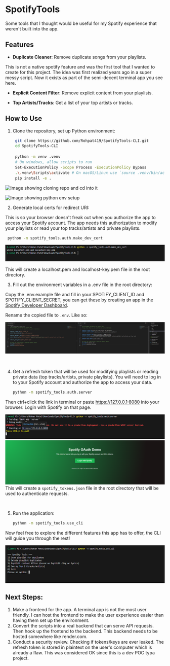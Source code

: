 # SpotifyTools
Some tools that I thought would be useful for my Spotify experience that weren't built into the app. 

## Features

- **Duplicate Cleaner**: Remove duplicate songs from your playlists.

This is not a native spotify feature and was the first tool that I wanted to create for this project. The idea was first realized years ago in a super messy script. Now it exists as part of the semi-decent terminal app you see here. 



- **Explicit Content Filter**: Remove explicit content from your playlists.


- **Top Artists/Tracks**: Get a list of your top artists or tracks.



## How to Use


1. Clone the repository, set up Python environment:
   ```bash
    git clone https://github.com/Rohpat419/SpotifyTools-CLI.git
    cd SpotifyTools-CLI
    
    python -m venv .venv
    # On windows, allow scripts to run
    Set-ExecutionPolicy -Scope Process -ExecutionPolicy Bypass
    .\.venv\Scripts\activate # On macOS/Linux use `source .venv/bin/activate`
    pip install -e .
    ```
![Image showing cloning repo and cd into it](img/cloneCd.png)

![Image showing python env setup](img/pythonSetup.png)


2. Generate local certs for redirect URI:
 
 This is so your browser doesn't freak out when you authorize the app to access your Spotify account. The app needs this authorization to modify your playlists or read your top tracks/artists and private playlists.

   ```bash
    python -m spotify_tools.auth.make_dev_cert 
   ```

![Image showing cert generation](img/devCert.png)

This will create a localhost.pem and localhost-key.pem file in the root directory. 
&nbsp;

3. Fill out the environment variables in a .env file in the root directory:

Copy the .env.example file and fill in your SPOTIFY_CLIENT_ID and SPOTIFY_CLIENT_SECRET, you can get these by creating an app in the [Spotify Developer Dashboard](https://developer.spotify.com/dashboard/applications). 

Rename the copied file to `.env`. Like so: 

![Image showing .env file comparison to .env.example file](img/realEnvChange.png)

&nbsp;

4. Get a refresh token that will be used for modifying playlists or reading private data (top tracks/artists, private playlists). You will need to log in to your Spotify account and authorize the app to access your data.

    ```bash
    python -m spotify_tools.auth.server
    ```

Then ctrl+click the link in terminal or paste https://127.0.0.1:8080 into your browser. Login with Spotify on that page. 

![Image showing running auth server command](img/terminalServer.png)
![Image showing OAuth page](img/oAuthLogin.png)
This will create a `spotify_tokens.json` file in the root directory that will be used to authenticate requests.


&nbsp;

5. Run the application: 

    ```bash
    python -m spotify_tools.use_cli
    ```

Now feel free to explore the different features this app has to offer, the CLI will guide you through the rest!

![Image showing running the CLI command](img/openCLI.png)

## Next Steps: 
1. Make a frontend for the app. A terminal app is not the most user friendly. I can host the frontend to make the user experience easier than having them set up the environment. 
2. Convert the scripts into a real backend that can serve API requests. Then hook up the frontend to the backend. This backend needs to be hosted somewhere like render.com. 
3. Conduct a security review. Checking if tokens/keys are ever leaked. The refresh token is stored in plaintext on the user's computer which is already a flaw. This was considered OK since this is a dev POC typa project. 
